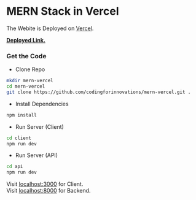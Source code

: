 
# MERN Stack in Vercel

The Webite is Deployed on [Vercel](https://vercel.com/).
<br />

**[Deployed Link.](https://mern-vercel-theta.vercel.app/)**

### Get the Code

- Clone Repo

```bash
mkdir mern-vercel
cd mern-vercel
git clone https://github.com/codingforinnovations/mern-vercel.git .
```


- Install Dependencies

```bash
npm install
```

- Run Server (Client)
```bash
cd client
npm run dev
```

- Run Server (API)
```bash
cd api
npm run dev
```

Visit [localhost:3000](http://localhost:3000) for Client. <br/>
Visit [localhost:8000](http://localhost:8000) for Backend.
